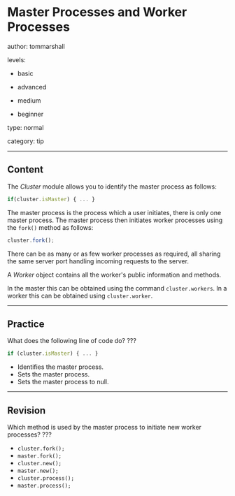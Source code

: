 # Master Processes and Worker Processes
author: tommarshall

levels:

  - basic

  - advanced

  - medium

  - beginner

type: normal

category: tip

---
## Content

The *Cluster* module allows you to identify the master process as follows:
```javascript
if(cluster.isMaster) { ... }
```
The master process is the process which a user initiates, there is only one master process. The master  process then initiates worker processes using the `fork()` method as follows:
```javascript
cluster.fork();
```
There can be as many or as few worker processes as required, all sharing the same server port handling incoming requests to the server. 

A *Worker* object contains all the worker's public information and methods. 

In the master this can be obtained using the command `cluster.workers`. In a worker this can be obtained using `cluster.worker`.

---
## Practice

What does the following line of code do? ???

```javascript
if (cluster.isMaster) { ... }
```

* Identifies the master process.
* Sets the master process.
* Sets the master process to null.

---
## Revision

Which method is used by the master process to initiate new worker processes? ???

* `cluster.fork();`
* `master.fork();`
* `cluster.new();`
* `master.new();`
* `cluster.process();`
* `master.process();`